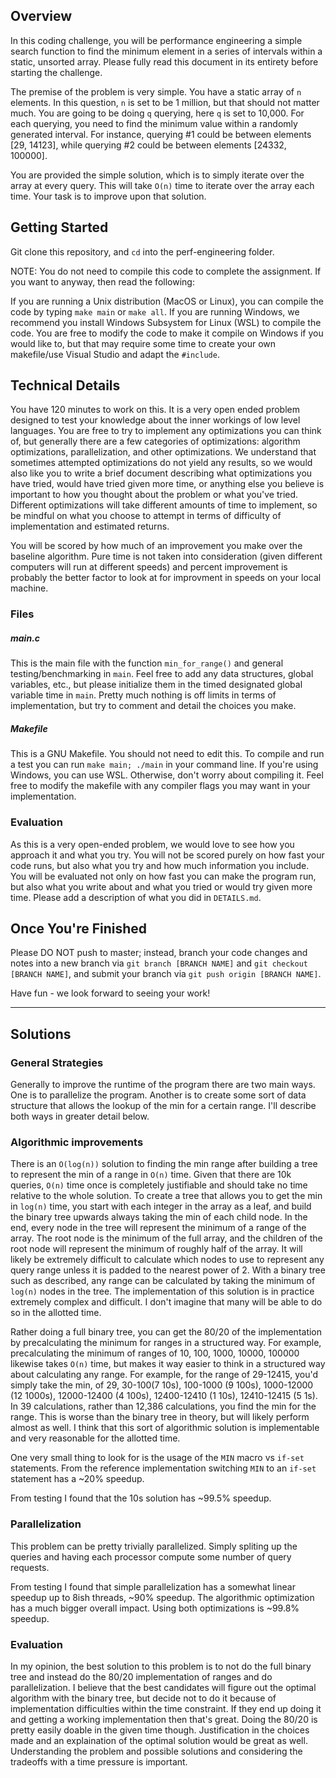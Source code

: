 ## Overview

In this coding challenge, you will be performance engineering a simple search function to find the minimum element in a series of intervals within a static, unsorted array. Please fully read this document in its entirety before starting the challenge. 

The premise of the problem is very simple. You have a static array of `n` elements. In this question, `n` is set to be 1 million, but that should not matter much. You are going to be doing `q` querying, here `q` is set to 10,000. For each querying, you need to find the minimum value within a randomly generated interval. For instance, querying #1 could be between elements [29, 14123], while querying #2 could be between elements [24332, 100000].

You are provided the simple solution, which is to simply iterate over the array at every query. This will take `O(n)` time to iterate over the array each time. Your task is to improve upon that solution.

## Getting Started

Git clone this repository, and `cd` into the perf-engineering folder. 

NOTE: You do not need to compile this code to complete the assignment. If you want to anyway, then read the following:

If you are running a Unix distribution (MacOS or Linux), you can compile the code by typing `make main` or `make all`. If you are running Windows, we recommend you install Windows Subsystem for Linux (WSL) to compile the code. You are free to modify the code to make it compile on Windows if you would like to, but that may require some time to create your own makefile/use Visual Studio and adapt the `#include`.

## Technical Details

You have 120 minutes to work on this. It is a very open ended problem designed to test your knowledge about the inner workings of low level languages. You are free to try to implement any optimizations you can think of, but generally there are a few categories of optimizations: algorithm optimizations, parallelization, and other optimizations. We understand that sometimes attempted optimizations do not yield any results, so we would also like you to write a brief document describing what optimizations you have tried, would have tried given more time, or anything else you believe is important to how you thought about the problem or what you've tried. Different optimizations will take different amounts of time to implement, so be mindful on what you choose to attempt in terms of difficulty of implementation and estimated returns.

You will be scored by how much of an improvement you make over the baseline algorithm. Pure time is not taken into consideration (given different computers will run at different speeds) and percent improvement is probably the better factor to look at for improvment in speeds on your local machine.

### Files

##### main.c

This is the main file with the function `min_for_range()` and general testing/benchmarking in `main`. Feel free to add any data structures, global variables, etc., but please initialize them in the timed designated global variable time in `main`. Pretty much nothing is off limits in terms of implementation, but try to comment and detail the choices you make.

##### Makefile

This is a GNU Makefile. You should not need to edit this. To compile and run a test you can run `make main; ./main` in your command line. If you're using Windows, you can use WSL. Otherwise, don't worry about compiling it.  Feel free to modify the makefile with any compiler flags you may want in your implementation.

### Evaluation

As this is a very open-ended problem, we would love to see how you approach it and what you try. You will not be scored purely on how fast your code runs, but also what you try and how much information you include. You will be evaluated not only on how fast you can make the program run, but also what you write about and what you tried or would try given more time. Please add a description of what you did in `DETAILS.md`.

## Once You're Finished

Please DO NOT push to master; instead, branch your code changes and notes into a new branch via ```git branch [BRANCH NAME]``` and ```git checkout [BRANCH NAME]```, and submit your branch via ```git push origin [BRANCH NAME]```.

Have fun - we look forward to seeing your work!

----------------

## Solutions

### General Strategies

Generally to improve the runtime of the program there are two main ways. One is to parallelize the program. Another is to create some sort of data structure that allows the lookup of the min for a certain range. I'll describe both ways in greater detail below.

### Algorithmic improvements

There is an `O(log(n))` solution to finding the min range after building a tree to represent the min of a range in `O(n)` time. Given that there are 10k queries, `O(n)` time once is completely justifiable and should take no time relative to the whole solution. To create a tree that allows you to get the min in `log(n)` time, you start with each integer in the array as a leaf, and build the binary tree upwards always taking the min of each child node. In the end, every node in the tree will represent the minimum of a range of the array. The root node is the minimum of the full array, and the children of the root node will represent the minimum of roughly half of the array. It will likely be extremely difficult to calculate which nodes to use to represent any query range unless it is padded to the nearest power of 2. With a binary tree such as described, any range can be calculated by taking the minimum of `log(n)` nodes in the tree. The implementation of this solution is in practice extremely complex and difficult. I don't imagine that many will be able to do so in the allotted time.

Rather doing a full binary tree, you can get the 80/20 of the implementation by precalculating the minimum for ranges in a structured way. For example, precalculating the minimum of ranges of 10, 100, 1000, 10000, 100000 likewise takes `O(n)` time, but makes it way easier to think in a structured way about calculating any range. For example, for the range of 29-12415, you'd simply take the min, of 29, 30-100(7 10s), 100-1000 (9 100s), 1000-12000 (12 1000s), 12000-12400 (4 100s), 12400-12410 (1 10s), 12410-12415 (5 1s). In 39 calculations, rather than 12,386 calculations, you find the min for the range. This is worse than the binary tree in theory, but will likely perform almost as well. I think that this sort of algorithmic solution is implementable and very reasonable for the allotted time.

One very small thing to look for is the usage of the `MIN` macro vs `if-set` statements. From the reference implementation switching `MIN` to an `if-set` statement has a ~20% speedup.

From testing I found that the 10s solution has ~99.5% speedup.  

### Parallelization

This problem can be pretty trivially parallelized. Simply spliting up the queries and having each processor compute some number of query requests.

From testing I found that simple parallelization has a somewhat linear speedup up to 8ish threads, ~90% speedup. The algorithmic optimization has a much bigger overall impact. Using both optimizations is ~99.8% speedup.

### Evaluation

In my opinion, the best solution to this problem is to not do the full binary tree and instead do the 80/20 implementation of ranges and do parallelization. I believe that the best candidates will figure out the optimal algorithm with the binary tree, but decide not to do it because of implementation difficulties within the time constraint. If they end up doing it and getting a working implementation then that's great.  Doing the 80/20 is pretty easily doable in the given time though. Justification in the choices made and an explaination of the optimal solution would be great as well. Understanding the problem and possible solutions and considering the tradeoffs with a time pressure is important.
